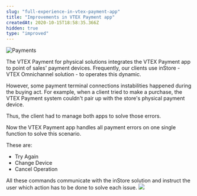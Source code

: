 ```yaml
---
slug: "full-experience-in-vtex-payment-app"
title: "Improvements in VTEX Payment app"
createdAt: 2020-10-15T18:58:35.366Z
hidden: true
type: "improved"
---
```


![Payments](https://cdn.jsdelivr.net/gh/vtexdocs/dev-portal-content@main/images/full-experience-in-vtex-payment-app-0.png)

The VTEX Payment for physical solutions integrates the VTEX Payment app to point of sales' payment devices. Frequently, our clients use inStore - VTEX Omnichannel solution - to operates this dynamic.

However, some payment terminal connections instabilities happened during the buying act. For example, when a client tried to make a purchase, the VTEX Payment system couldn't pair up with the store's physical payment device.

Thus, the client had to manage both apps to solve those errors.

Now the VTEX Payment app handles all payment errors on one single function to solve this scenario.

These are:

- Try Again
- Change Device
- Cancel Operation

All these commands communicate with the inStore solution and instruct the user which action has to be done to solve each issue.
![](https://cdn.jsdelivr.net/gh/vtexdocs/dev-portal-content@main/images/full-experience-in-vtex-payment-app-1.PNG)
